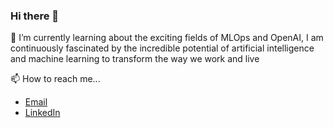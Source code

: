 ### Hi there 👋

🌱 I’m currently learning about the exciting fields of MLOps and OpenAI, I am continuously fascinated by the incredible potential of artificial intelligence and machine learning to transform the way we work and live


📫 How to reach me...

- [Email](mailto:martasantos@microsoft.com)
- [LinkedIn](https://www.linkedin.com/in/marta-asantos/)


<!--
- 🔭 I’m currently working on ... 
- 🌱 I’m currently learning ...
- 👯 I’m looking to collaborate on ...
- 🤔 I’m looking for help with ...
- 💬 Ask me about ...
- 📫 How to reach me: ...
- 😄 Pronouns: ...
- ⚡ Fun fact: ...
-->


